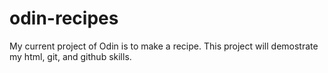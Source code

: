 # odin-recipes

My current project of Odin is to make a recipe. This project will demostrate my html, git, and github skills.